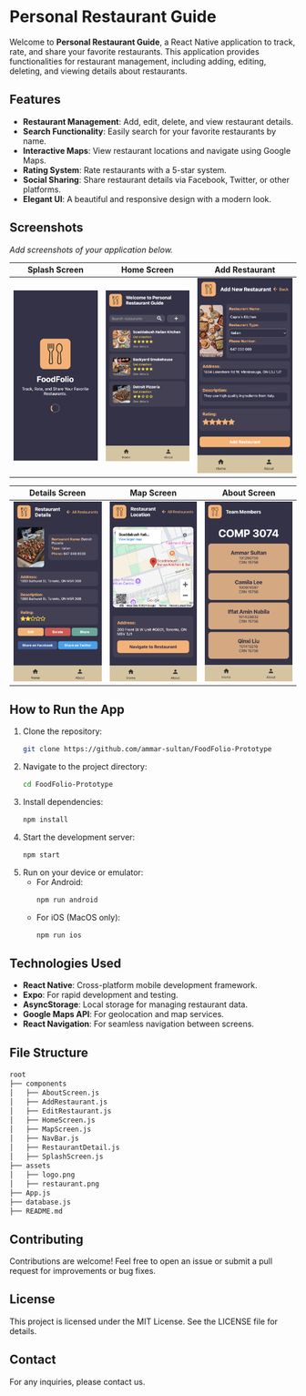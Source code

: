 # Personal Restaurant Guide

Welcome to **Personal Restaurant Guide**, a React Native application to track, rate, and share your favorite restaurants. This application provides functionalities for restaurant management, including adding, editing, deleting, and viewing details about restaurants.

## Features

- **Restaurant Management**: Add, edit, delete, and view restaurant details.
- **Search Functionality**: Easily search for your favorite restaurants by name.
- **Interactive Maps**: View restaurant locations and navigate using Google Maps.
- **Rating System**: Rate restaurants with a 5-star system.
- **Social Sharing**: Share restaurant details via Facebook, Twitter, or other platforms.
- **Elegant UI**: A beautiful and responsive design with a modern look.

## Screenshots

_Add screenshots of your application below._

| Splash Screen                             | Home Screen                           | Add Restaurant                          |
| ----------------------------------------- | ------------------------------------- | --------------------------------------- |
| ![Splash](./screenshots/SplashScreen.png) | ![Home](./screenshots/HomeScreen.png) | ![Add](./screenshots/AddRestaurant.png) |

| Details Screen                              | Map Screen                          | About Screen                            |
| ------------------------------------------- | ----------------------------------- | --------------------------------------- |
| ![Details](./screenshots/DetailsScreen.png) | ![Map](./screenshots/MapScreen.png) | ![About](./screenshots/AboutScreen.png) |

## How to Run the App

1. Clone the repository:
   ```bash
   git clone https://github.com/ammar-sultan/FoodFolio-Prototype
   ```
2. Navigate to the project directory:
   ```bash
   cd FoodFolio-Prototype
   ```
3. Install dependencies:
   ```bash
   npm install
   ```
4. Start the development server:
   ```bash
   npm start
   ```
5. Run on your device or emulator:
   - For Android:
     ```bash
     npm run android
     ```
   - For iOS (MacOS only):
     ```bash
     npm run ios
     ```

## Technologies Used

- **React Native**: Cross-platform mobile development framework.
- **Expo**: For rapid development and testing.
- **AsyncStorage**: Local storage for managing restaurant data.
- **Google Maps API**: For geolocation and map services.
- **React Navigation**: For seamless navigation between screens.

## File Structure

```plaintext
root
├── components
│   ├── AboutScreen.js
│   ├── AddRestaurant.js
│   ├── EditRestaurant.js
│   ├── HomeScreen.js
│   ├── MapScreen.js
│   ├── NavBar.js
│   ├── RestaurantDetail.js
│   ├── SplashScreen.js
├── assets
│   ├── logo.png
│   ├── restaurant.png
├── App.js
├── database.js
├── README.md
```

## Contributing

Contributions are welcome! Feel free to open an issue or submit a pull request for improvements or bug fixes.

## License

This project is licensed under the MIT License. See the LICENSE file for details.

## Contact

For any inquiries, please contact us.
